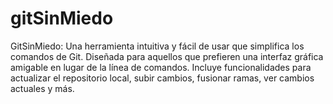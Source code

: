 # gitSinMiedo
GitSinMiedo: Una herramienta intuitiva y fácil de usar que simplifica los comandos de Git. Diseñada para aquellos que prefieren una interfaz gráfica amigable en lugar de la línea de comandos. Incluye funcionalidades para actualizar el repositorio local, subir cambios, fusionar ramas, ver cambios actuales y más.
